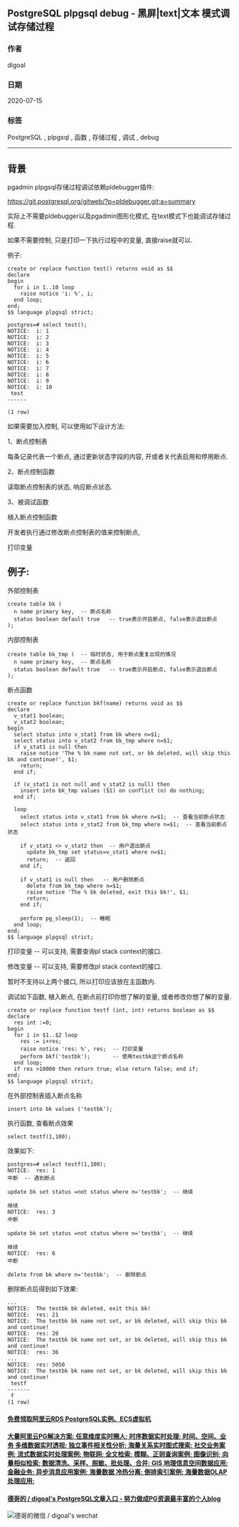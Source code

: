 ## PostgreSQL plpgsql debug - 黑屏|text|文本 模式调试存储过程  
  
### 作者  
digoal  
  
### 日期  
2020-07-15  
  
### 标签  
PostgreSQL , plpgsql , 函数 , 存储过程 , 调试 , debug   
  
----  
  
## 背景  
pgadmin plpgsql存储过程调试依赖pldebugger插件:   
   
https://git.postgresql.org/gitweb/?p=pldebugger.git;a=summary   
  
实际上不需要pldebugger以及pgadmin图形化模式, 在text模式下也能调试存储过程.   
  
如果不需要控制, 只是打印一下执行过程中的变量, 直接raise就可以.  
  
例子:  
  
```  
create or replace function test() returns void as $$  
declare  
begin  
  for i in 1..10 loop  
    raise notice 'i: %', i;  
  end loop;  
end;  
$$ language plpgsql strict;  
  
postgres=# select test();  
NOTICE:  i: 1  
NOTICE:  i: 2  
NOTICE:  i: 3  
NOTICE:  i: 4  
NOTICE:  i: 5  
NOTICE:  i: 6  
NOTICE:  i: 7  
NOTICE:  i: 8  
NOTICE:  i: 9  
NOTICE:  i: 10  
 test   
------  
   
(1 row)  
```  
  
如果需要加入控制, 可以使用如下设计方法:    
  
1、断点控制表  
  
每条记录代表一个断点, 通过更新状态字段的内容, 开或者关代表启用和停用断点.   
  
2、断点控制函数  
  
读取断点控制表的状态, 响应断点状态.  
  
3、被调试函数  
  
植入断点控制函数  
  
开发者执行通过修改断点控制表的值来控制断点,   
  
打印变量    
  
## 例子:    
外部控制表  
  
```  
create table bk (  
  n name primary key,  -- 断点名称  
  status boolean default true   -- true表示开启断点, false表示退出断点  
);  
```  
  
内部控制表  
  
```  
create table bk_tmp (  -- 临时状态, 用于断点重复出现的情况  
  n name primary key,  -- 断点名称  
  status boolean default true   -- true表示开启断点, false表示退出断点  
);  
```  
  
断点函数  
  
```  
create or replace function bkf(name) returns void as $$  
declare  
  v_stat1 boolean;  
  v_stat2 boolean;  
begin  
  select status into v_stat1 from bk where n=$1;  
  select status into v_stat2 from bk_tmp where n=$1;  
  if v_stat1 is null then  
    raise notice 'The % bk name not set, or bk deleted, will skip this bk and continue!', $1;   
    return;  
  end if;  
  
  if (v_stat1 is not null and v_stat2 is null) then  
    insert into bk_tmp values ($1) on conflict (n) do nothing;  
  end if;  
  
  loop  
    select status into v_stat1 from bk where n=$1;  -- 查看当前断点状态  
    select status into v_stat2 from bk_tmp where n=$1;  -- 查看当前断点状态  
  
    if v_stat1 <> v_stat2 then  -- 用户退出断点   
      update bk_tmp set status=v_stat1 where n=$1;   
      return;  -- 返回   
    end if;  
  
    if v_stat1 is null then   -- 用户删除断点  
      delete from bk_tmp where n=$1;  
      raise notice 'The % bk deleted, exit this bk!', $1;  
      return;  
    end if;  
  
    perform pg_sleep(1);  -- 睡眠  
  end loop;  
end;  
$$ language plpgsql strict;  
```  
   
打印变量  -- 可以支持, 需要查询pl stack context的接口.   
  
修改变量  -- 可以支持, 需要修改pl stack context的接口.   
  
暂时不支持以上两个接口, 所以打印应该放在主函数内.   
  
调试如下函数, 植入断点, 在断点前打印你想了解的变量, 或者修改你想了解的变量.  
  
```  
create or replace function testf (int, int) returns boolean as $$  
declare  
  res int :=0;  
begin  
  for i in $1..$2 loop  
    res := i+res;  
    raise notice 'res: %', res;  -- 打印变量  
    perform bkf('testbk');       -- 使用testbk这个断点名称  
  end loop;  
  if res >10000 then return true; else return false; end if;  
end;  
$$ language plpgsql strict;  
```  
  
在外部控制表插入断点名称  
  
```  
insert into bk values ('testbk');  
```  
  
执行函数, 查看断点效果  
  
```  
select testf(1,100);  
```  
  
效果如下:  
  
```  
postgres=# select testf(1,100);  
NOTICE:  res: 1  
中断  -- 遇到断点   
```  
  
```  
update bk set status =not status where n='testbk';  -- 继续  
```  
  
```  
继续  
NOTICE:  res: 3  
中断  
```  
  
```  
update bk set status =not status where n='testbk';  -- 继续  
```  
  
```  
继续  
NOTICE:  res: 6  
中断  
```  
  
```  
delete from bk where n='testbk';  -- 删除断点  
```  
  
删除断点后得到如下效果:  

```  
...  
NOTICE:  The testbk bk deleted, exit this bk!  
NOTICE:  res: 21  
NOTICE:  The testbk bk name not set, or bk deleted, will skip this bk and continue!  
NOTICE:  res: 28  
NOTICE:  The testbk bk name not set, or bk deleted, will skip this bk and continue!  
NOTICE:  res: 36  
...  
NOTICE:  res: 5050  
NOTICE:  The testbk bk name not set, or bk deleted, will skip this bk and continue!  
 testf   
-------  
 f  
(1 row)  
```  
  
  
  
  
  
  
  
  
  
  
  
  
  
  
  
  
  
  
#### [免费领取阿里云RDS PostgreSQL实例、ECS虚拟机](https://www.aliyun.com/database/postgresqlactivity "57258f76c37864c6e6d23383d05714ea")
  
  
#### [大量阿里云PG解决方案: 任意维度实时圈人; 时序数据实时处理; 时间、空间、业务 多维数据实时透视; 独立事件相关性分析; 海量关系实时图式搜索; 社交业务案例; 流式数据实时处理案例; 物联网; 全文检索; 模糊、正则查询案例; 图像识别; 向量相似检索; 数据清洗、采样、脱敏、批处理、合并; GIS 地理信息空间数据应用; 金融业务; 异步消息应用案例; 海量数据 冷热分离; 倒排索引案例; 海量数据OLAP处理应用;](https://yq.aliyun.com/topic/118 "40cff096e9ed7122c512b35d8561d9c8")
  
  
#### [德哥的 / digoal's PostgreSQL文章入口 - 努力做成PG资源最丰富的个人blog](https://github.com/digoal/blog/blob/master/README.md "22709685feb7cab07d30f30387f0a9ae")
  
  
![德哥的微信 / digoal's wechat](../pic/digoal_weixin.jpg "f7ad92eeba24523fd47a6e1a0e691b59")
  
